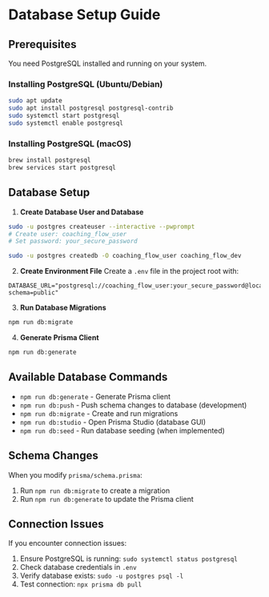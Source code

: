 # Database Setup Guide

## Prerequisites

You need PostgreSQL installed and running on your system.

### Installing PostgreSQL (Ubuntu/Debian)

```bash
sudo apt update
sudo apt install postgresql postgresql-contrib
sudo systemctl start postgresql
sudo systemctl enable postgresql
```

### Installing PostgreSQL (macOS)

```bash
brew install postgresql
brew services start postgresql
```

## Database Setup

1. **Create Database User and Database**

```bash
sudo -u postgres createuser --interactive --pwprompt
# Create user: coaching_flow_user
# Set password: your_secure_password

sudo -u postgres createdb -O coaching_flow_user coaching_flow_dev
```

2. **Create Environment File**
   Create a `.env` file in the project root with:

```env
DATABASE_URL="postgresql://coaching_flow_user:your_secure_password@localhost:5432/coaching_flow_dev?schema=public"
```

3. **Run Database Migrations**

```bash
npm run db:migrate
```

4. **Generate Prisma Client**

```bash
npm run db:generate
```

## Available Database Commands

- `npm run db:generate` - Generate Prisma client
- `npm run db:push` - Push schema changes to database (development)
- `npm run db:migrate` - Create and run migrations
- `npm run db:studio` - Open Prisma Studio (database GUI)
- `npm run db:seed` - Run database seeding (when implemented)

## Schema Changes

When you modify `prisma/schema.prisma`:

1. Run `npm run db:migrate` to create a migration
2. Run `npm run db:generate` to update the Prisma client

## Connection Issues

If you encounter connection issues:

1. Ensure PostgreSQL is running: `sudo systemctl status postgresql`
2. Check database credentials in `.env`
3. Verify database exists: `sudo -u postgres psql -l`
4. Test connection: `npx prisma db pull`
